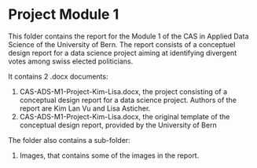 # Project Module 1 

This folder contains the report for the Module 1 of the CAS in Applied Data Science of the University of Bern. The report consists of a conceptuel design report for a data science project aiming at identifying divergent votes among swiss elected politicians. 

It contains 2 .docx documents: 
1. CAS-ADS-M1-Project-Kim-Lisa.docx, the project consisting of a conceptual design report for a data science project. Authors of the report are Kim Lan Vu and Lisa Asticher. 
2. CAS-ADS-M1-Project-Kim-Lisa.docx, the original template of the conceptual design report, provided by the University of Bern 

The folder also contains a sub-folder: 
1. Images, that contains some of the images in the report. 
